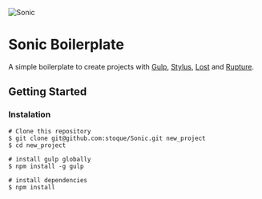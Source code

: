 ![Sonic](http://orig12.deviantart.net/0fb0/f/2013/221/b/7/classic_sonic_run_by_vicenticotd-d6hd44u.gif)

# Sonic Boilerplate

A simple boilerplate to create projects with [Gulp](https://github.com/gulpjs/gulp), [Stylus](https://github.com/stylus/stylus), [Lost](https://github.com/peterramsing/lost) and [Rupture](https://github.com/jenius/rupture).

## Getting Started

### Instalation

```
# Clone this repository
$ git clone git@github.com:stoque/Sonic.git new_project
$ cd new_project

# install gulp globally
$ npm install -g gulp

# install dependencies
$ npm install
```

